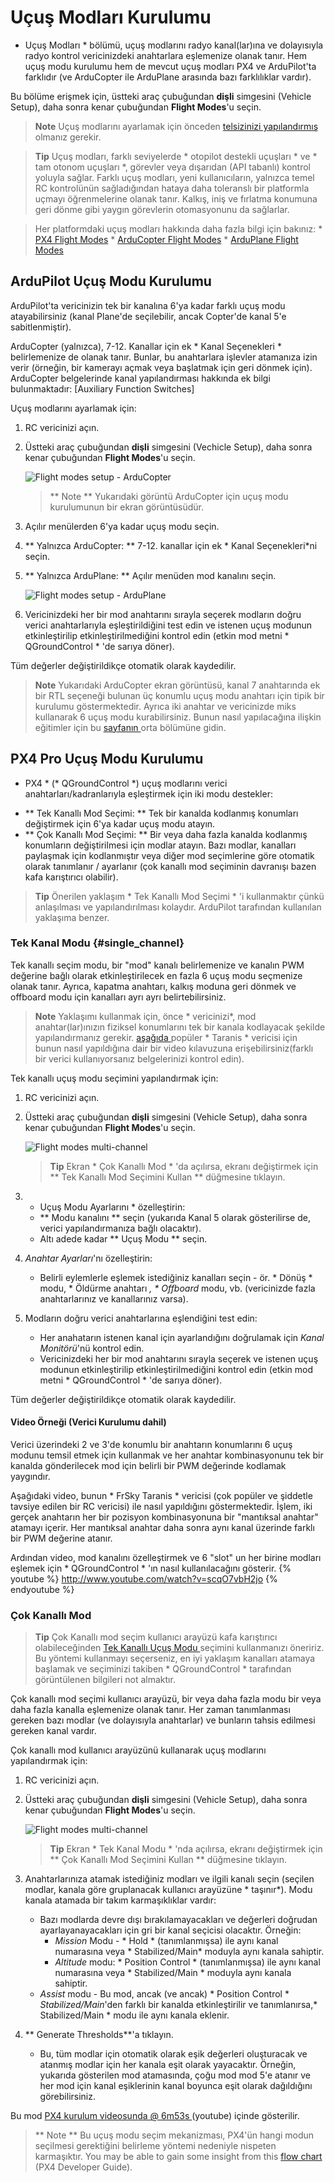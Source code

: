 # Uçuş Modları Kurulumu

* Uçuş Modları * bölümü, uçuş modlarını radyo kanal(lar)ına ve dolayısıyla radyo kontrol vericinizdeki anahtarlara eşlemenize olanak tanır. Hem uçuş modu kurulumu hem de mevcut uçuş modları PX4 ve ArduPilot'ta farklıdır (ve ArduCopter ile ArduPlane arasında bazı farklılıklar vardır).

Bu bölüme erişmek için, üstteki araç çubuğundan **dişli** simgesini (Vehicle Setup), daha sonra kenar çubuğundan **Flight Modes**'u seçin.

> **Note** Uçuş modlarını ayarlamak için önceden [ telsizinizi yapılandırmış ](../SetupView/Radio.md) olmanız gerekir.

<span></span>

> **Tip** Uçuş modları, farklı seviyelerde * otopilot destekli uçuşları * ve * tam otonom uçuşları *, görevler veya dışarıdan (API tabanlı) kontrol yoluyla sağlar. Farklı uçuş modları, yeni kullanıcıların, yalnızca temel RC kontrolünün sağladığından hataya daha toleranslı bir platformla uçmayı öğrenmelerine olanak tanır. Kalkış, iniş ve fırlatma konumuna geri dönme gibi yaygın görevlerin otomasyonunu da sağlarlar.

<div>
</div>

> Her platformdaki uçuş modları hakkında daha fazla bilgi için bakınız: * [PX4 Flight Modes](https://docs.px4.io/en/flight_modes/) * [ArduCopter Flight Modes](http://ardupilot.org/copter/docs/flight-modes.html) * [ArduPlane Flight Modes](http://ardupilot.org/plane/docs/flight-modes.html)

## ArduPilot Uçuş Modu Kurulumu

ArduPilot'ta vericinizin tek bir kanalına 6'ya kadar farklı uçuş modu atayabilirsiniz (kanal Plane'de seçilebilir, ancak Copter'de kanal 5'e sabitlenmiştir).

ArduCopter (yalnızca), 7-12. Kanallar için ek * Kanal Seçenekleri * belirlemenize de olanak tanır. Bunlar, bu anahtarlara işlevler atamanıza izin verir (örneğin, bir kamerayı açmak veya başlatmak için geri dönmek için). ArduCopter belgelerinde kanal yapılandırması hakkında ek bilgi bulunmaktadır: [Auxiliary Function Switches]

Uçuş modlarını ayarlamak için:

1. RC vericinizi açın.
2. Üstteki araç çubuğundan **dişli** simgesini (Vechicle Setup), daha sonra kenar çubuğundan **Flight Modes**'u seçin.
    
    ![Flight modes setup - ArduCopter](../../assets/setup/flight_modes_copter_ardupilot.jpg)
    
    > ** Note ** Yukarıdaki görüntü ArduCopter için uçuş modu kurulumunun bir ekran görüntüsüdür.

3. Açılır menülerden 6'ya kadar uçuş modu seçin.

4. ** Yalnızca ArduCopter: ** 7-12. kanallar için ek * Kanal Seçenekleri*ni seçin.
5. ** Yalnızca ArduPlane: ** Açılır menüden mod kanalını seçin.
    
    ![Flight modes setup - ArduPlane](../../assets/setup/flight_modes_plane_ardupilot.jpg)

6. Vericinizdeki her bir mod anahtarını sırayla seçerek modların doğru verici anahtarlarıyla eşleştirildiğini test edin ve istenen uçuş modunun etkinleştirilip etkinleştirilmediğini kontrol edin (etkin mod metni * QGroundControl * 'de sarıya döner).

Tüm değerler değiştirildikçe otomatik olarak kaydedilir.

> **Note** Yukarıdaki ArduCopter ekran görüntüsü, kanal 7 anahtarında ek bir RTL seçeneği bulunan üç konumlu uçuş modu anahtarı için tipik bir kurulumu göstermektedir. Ayrıca iki anahtar ve vericinizde miks kullanarak 6 uçuş modu kurabilirsiniz. Bunun nasıl yapılacağına ilişkin eğitimler için bu [ sayfanın ](http://ardupilot.org/copter/docs/common-rc-transmitter-flight-mode-configuration.html#common-rc-transmitter-flight-mode-configuration) orta bölümüne gidin.

## PX4 Pro Uçuş Modu Kurulumu

* PX4 * (* QGroundControl *) uçuş modlarını verici anahtarları/kadranlarıyla eşleştirmek için iki modu destekler:

- ** Tek Kanallı Mod Seçimi: ** Tek bir kanalda kodlanmış konumları değiştirmek için 6'ya kadar uçuş modu atayın. 
- ** Çok Kanallı Mod Seçimi: ** Bir veya daha fazla kanalda kodlanmış konumların değiştirilmesi için modlar atayın. Bazı modlar, kanalları paylaşmak için kodlanmıştır veya diğer mod seçimlerine göre otomatik olarak tanımlanır / ayarlanır (çok kanallı mod seçiminin davranışı bazen kafa karıştırıcı olabilir). 

> **Tip** Önerilen yaklaşım * Tek Kanallı Mod Seçimi * 'i kullanmaktır çünkü anlaşılması ve yapılandırılması kolaydır. ArduPilot tarafından kullanılan yaklaşıma benzer.

### Tek Kanal Modu {#single_channel}

Tek kanallı seçim modu, bir "mod" kanalı belirlemenize ve kanalın PWM değerine bağlı olarak etkinleştirilecek en fazla 6 uçuş modu seçmenize olanak tanır. Ayrıca, kapatma anahtarı, kalkış moduna geri dönmek ve offboard modu için kanalları ayrı ayrı belirtebilirsiniz.

> **Note** Yaklaşımı kullanmak için, önce * vericinizi*, mod anahtar(lar)ınızın fiziksel konumlarını tek bir kanala kodlayacak şekilde yapılandırmanız gerekir. [ aşağıda ](#taranis_setup) popüler * Taranis * vericisi için bunun nasıl yapıldığına dair bir video kılavuzuna erişebilirsiniz(farklı bir verici kullanıyorsanız belgelerinizi kontrol edin).

Tek kanallı uçuş modu seçimini yapılandırmak için:

1. RC vericinizi açın.
2. Üstteki araç çubuğundan **dişli** simgesini (Vehicle Setup), daha sonra kenar çubuğundan **Flight Modes**'u seçin.
    
    ![Flight modes multi-channel](../../assets/setup/flight_modes_single_channel_px4.jpg)
    
    > **Tip** Ekran * Çok Kanallı Mod * 'da açılırsa, ekranı değiştirmek için ** Tek Kanallı Mod Seçimini Kullan ** düğmesine tıklayın.

3. * Uçuş Modu Ayarlarını * özelleştirin:
    
    - ** Modu kanalını ** seçin (yukarıda Kanal 5 olarak gösterilirse de, verici yapılandırmanıza bağlı olacaktır). 
    - Altı adede kadar ** Uçuş Modu ** seçin.
4. *Anahtar Ayarları*'nı özelleştirin: 
    - Belirli eylemlerle eşlemek istediğiniz kanalları seçin - ör. * Dönüş * modu, * Öldürme anahtarı *, * Offboard* modu, vb. (vericinizde fazla anahtarlarınız ve kanallarınız varsa).
5. Modların doğru verici anahtarlarına eşlendiğini test edin: 
    - Her anahatarın istenen kanal için ayarlandığını doğrulamak için *Kanal Monitörü*'nü kontrol edin.
    - Vericinizdeki her bir mod anahtarını sırayla seçerek ve istenen uçuş modunun etkinleştirilip etkinleştirilmediğini kontrol edin (etkin mod metni * QGroundControl * 'de sarıya döner).

Tüm değerler değiştirildikçe otomatik olarak kaydedilir.

#### Video Örneği (Verici Kurulumu dahil)

Verici üzerindeki 2 ve 3'de konumlu bir anahtarın konumlarını 6 uçuş modunu temsil etmek için kullanmak ve her anahtar kombinasyonunu tek bir kanalda gönderilecek mod için belirli bir PWM değerinde kodlamak yaygındır.

Aşağıdaki video, bunun * FrSky Taranis * vericisi (çok popüler ve şiddetle tavsiye edilen bir RC vericisi) ile nasıl yapıldığını göstermektedir. İşlem, iki gerçek anahtarın her bir pozisyon kombinasyonuna bir "mantıksal anahtar" atamayı içerir. Her mantıksal anahtar daha sonra aynı kanal üzerinde farklı bir PWM değerine atanır.

<span id="taranis_setup"></span>
Ardından video, mod kanalını özelleştirmek ve 6 "slot" un her birine modları eşlemek için * QGroundControl * 'ın nasıl kullanılacağını gösterir. {% youtube %} http://www.youtube.com/watch?v=scqO7vbH2jo {% endyoutube %}

### Çok Kanallı Mod

> **Tip** Çok Kanallı mod seçim kullanıcı arayüzü kafa karıştırıcı olabileceğinden [ Tek Kanallı Uçuş Modu ](#single_channel) seçimini kullanmanızı öneririz. Bu yöntemi kullanmayı seçerseniz, en iyi yaklaşım kanalları atamaya başlamak ve seçiminizi takiben * QGroundControl * tarafından görüntülenen bilgileri not almaktır.

Çok kanallı mod seçimi kullanıcı arayüzü, bir veya daha fazla modu bir veya daha fazla kanalla eşlemenize olanak tanır. Her zaman tanımlanması gereken bazı modlar (ve dolayısıyla anahtarlar) ve bunların tahsis edilmesi gereken kanal vardır.

Çok kanallı mod kullanıcı arayüzünü kullanarak uçuş modlarını yapılandırmak için:

1. RC vericinizi açın.
2. Üstteki araç çubuğundan **dişli** simgesini (Vehicle Setup), daha sonra kenar çubuğundan **Flight Modes**'u seçin.
    
    ![Flight modes multi-channel](../../assets/setup/flight_modes_multi_channel_px4.jpg)
    
    > **Tip** Ekran * Tek Kanal Modu * 'nda açılırsa, ekranı değiştirmek için ** Çok Kanallı Mod Seçimini Kullan ** düğmesine tıklayın.

3. Anahtarlarınıza atamak istediğiniz modları ve ilgili kanalı seçin (seçilen modlar, kanala göre gruplanacak kullanıcı arayüzüne * taşınır*). Modu kanala atamada bir takım karmaşıklıklar vardır:
    
    - Bazı modlarda devre dışı bırakılamayacakları ve değerleri doğrudan ayarlayanayacakları için gri bir kanal seçicisi olacaktır. Örneğin: 
        - *Mission* Modu - * Hold * (tanımlanmışsa) ile aynı kanal numarasına veya * Stabilized/Main* moduyla aynı kanala sahiptir.
        - *Altitude* modu: * Position Control * (tanımlanmışsa) ile aynı kanal numarasına veya * Stabilized/Main * moduyla aynı kanala sahiptir.
    - *Assist* modu - Bu mod, ancak (ve ancak) * Position Control * *Stabilized/Main*'den farklı bir kanalda etkinleştirilir ve tanımlanırsa,* Stabilized/Main * modu ile aynı kanala eklenir.
4. ** Generate Thresholds**'a tıklayın. 
    - Bu, tüm modlar için otomatik olarak eşik değerleri oluşturacak ve atanmış modlar için her kanala eşit olarak yayacaktır. Örneğin, yukarıda gösterilen mod atamasında, çoğu mod mod 5'e atanır ve her mod için kanal eşiklerinin kanal boyunca eşit olarak dağıldığını görebilirsiniz. 

Bu mod [ PX4 kurulum videosunda @ 6m53s ](https://youtu.be/91VGmdSlbo4?t=6m53s) (youtube) içinde gösterilir.

> ** Note ** Bu uçuş modu seçim mekanizması, PX4'ün hangi modun seçilmesi gerektiğini belirleme yöntemi nedeniyle nispeten karmaşıktır. You may be able to gain some insight from this [flow chart](https://dev.px4.io/en/concept/flight_modes.html#flight-mode-evaluation-diagram) (PX4 Developer Guide).
